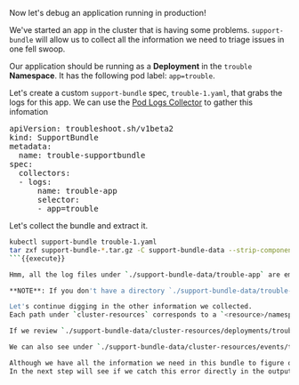 Now let's debug an application running in production!

We've started an app in the cluster that is having some problems.
`support-bundle` will allow us to collect all the information we need to triage issues in one fell swoop.

Our application should be running as a **Deployment** in the `trouble` **Namespace**. 
It has the following pod label: `app=trouble`. 

Let's create a custom `support-bundle` spec, `trouble-1.yaml`, that grabs the logs for this app.
We can use the [Pod Logs Collector](https://troubleshoot.sh/docs/collect/logs/) to gather this infomation

<pre class="file" data-filename="trouble-1.yaml" data-target="replace">apiVersion: troubleshoot.sh/v1beta2
kind: SupportBundle
metadata:
  name: trouble-supportbundle
spec:
  collectors: 
  - logs:
      name: trouble-app
      selector:
      - app=trouble
</pre>

Let's collect the bundle and extract it.

```bash
kubectl support-bundle trouble-1.yaml
tar zxf support-bundle-*.tar.gz -C support-bundle-data --strip-components=1
```{{execute}}

Hmm, all the log files under `./support-bundle-data/trouble-app` are empty! 🤔

**NOTE**: If you don't have a directory `./support-bundle-data/trouble-app`, your app deployment might have failed. Run `. install-trouble.sh` to re-install the application.

Let's continue digging in the other information we collected.
Each path under `cluster-resources` corresponds to a `<resource>/namespace.json` for namespaced resources, or `<resource>/.json` for cluster-level resources.

If we review `./support-bundle-data/cluster-resources/deployments/trouble.json`{{open}} , we can see there are two unavailable replicas for the application.

We can also see under `./support-bundle-data/cluster-resources/events/trouble.json`{{open}}, that these pods failed to schedule because no node matched the node selector in the deployment. 

Although we have all the information we need in this bundle to figure out the issue, we can do better, knowing our app requirements and its desired working state.
In the next step will see if we catch this error directly in the output using **Analyzers**.
